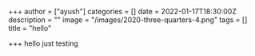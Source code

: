 +++
author = ["ayush"]
categories = []
date = 2022-01-17T18:30:00Z
description = ""
image = "/images/2020-three-quarters-4.png"
tags = []
title = "hello"

+++
hello just testing